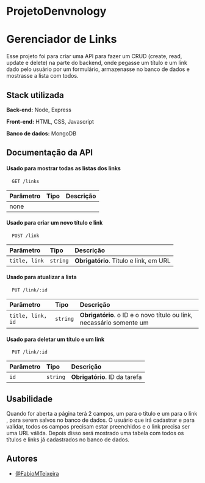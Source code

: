 # ProjetoDenvnology


# Gerenciador de Links

Esse projeto foi para criar uma API
para fazer um CRUD (create, read, update e delete) na parte do backend, onde pegasse um título e um link dado pelo usuário por um formulário, armazenasse no banco de dados e mostrasse a lista com todos.


## Stack utilizada

**Back-end:** Node, Express

**Front-end:** HTML, CSS, Javascript

**Banco de dados:** MongoDB


## Documentação da API

#### Usado para mostrar todas as listas dos links

```http
  GET /links
```

| Parâmetro   | Tipo       | Descrição                                   |
| :---------- | :--------- | :------------------------------------------ |
|  none     |  |  |

#### Usado para criar um novo título e link

```http
  POST /link
```

| Parâmetro   | Tipo       | Descrição                                   |
| :---------- | :--------- | :------------------------------------------ |
| `title, link`      | `string` | **Obrigatório**. Título e link, em URL  |

#### Usado para atualizar a lista

```http
  PUT /link/:id
```

| Parâmetro   | Tipo       | Descrição                                   |
| :---------- | :--------- | :------------------------------------------ |
| `title, link, id`| `string` | **Obrigatório**. o ID e o novo título ou link, necassário somente um  |


#### Usado para deletar um título e um link 

```http
  PUT /link/:id
```

| Parâmetro   | Tipo       | Descrição                                   |
| :---------- | :--------- | :------------------------------------------ |
| `id`      | `string` | **Obrigatório**. ID da tarefa  |


## Usabilidade
Quando for aberta a página terá 2 campos, um para o título e um para o link , para serem salvos no banco de dados. O usuário que irá cadastrar e para validar, todos os campos precisam estar preenchidos e o link precisa ser uma URL válida. Depois disso será mostrado uma tabela com todos os títulos e links já cadastrados no banco de dados.




## Autores

- [@FabioMTeixeira](https://github.com/FabioMTeixeira)

